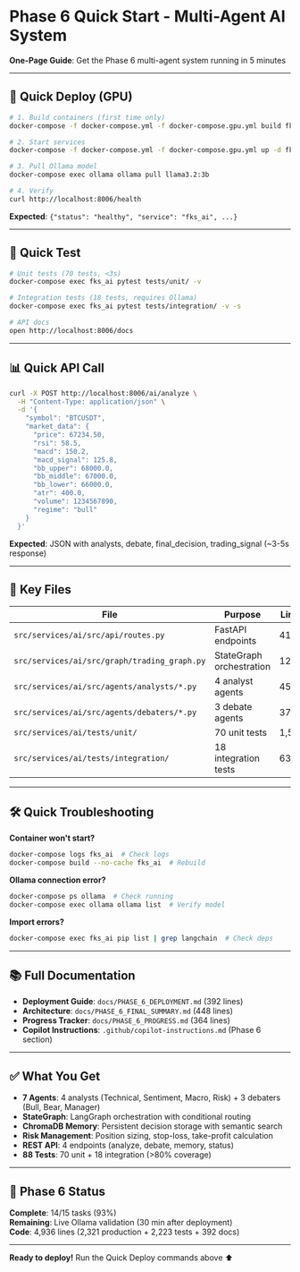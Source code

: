 # Phase 6 Quick Start - Multi-Agent AI System

**One-Page Guide**: Get the Phase 6 multi-agent system running in 5 minutes

---

## 🚀 Quick Deploy (GPU)

```bash
# 1. Build containers (first time only)
docker-compose -f docker-compose.yml -f docker-compose.gpu.yml build fks_ai ollama

# 2. Start services
docker-compose -f docker-compose.yml -f docker-compose.gpu.yml up -d fks_ai ollama

# 3. Pull Ollama model
docker-compose exec ollama ollama pull llama3.2:3b

# 4. Verify
curl http://localhost:8006/health
```

**Expected**: `{"status": "healthy", "service": "fks_ai", ...}`

---

## 🧪 Quick Test

```bash
# Unit tests (70 tests, <3s)
docker-compose exec fks_ai pytest tests/unit/ -v

# Integration tests (18 tests, requires Ollama)
docker-compose exec fks_ai pytest tests/integration/ -v -s

# API docs
open http://localhost:8006/docs
```

---

## 📊 Quick API Call

```bash
curl -X POST http://localhost:8006/ai/analyze \
  -H "Content-Type: application/json" \
  -d '{
    "symbol": "BTCUSDT",
    "market_data": {
      "price": 67234.50,
      "rsi": 58.5,
      "macd": 150.2,
      "macd_signal": 125.8,
      "bb_upper": 68000.0,
      "bb_middle": 67000.0,
      "bb_lower": 66000.0,
      "atr": 400.0,
      "volume": 1234567890,
      "regime": "bull"
    }
  }'
```

**Expected**: JSON with analysts, debate, final_decision, trading_signal (~3-5s response)

---

## 📁 Key Files

| File | Purpose | Lines |
|------|---------|-------|
| `src/services/ai/src/api/routes.py` | FastAPI endpoints | 419 |
| `src/services/ai/src/graph/trading_graph.py` | StateGraph orchestration | 120 |
| `src/services/ai/src/agents/analysts/*.py` | 4 analyst agents | 450 |
| `src/services/ai/src/agents/debaters/*.py` | 3 debate agents | 375 |
| `src/services/ai/tests/unit/` | 70 unit tests | 1,586 |
| `src/services/ai/tests/integration/` | 18 integration tests | 637 |

---

## 🛠️ Quick Troubleshooting

**Container won't start?**
```bash
docker-compose logs fks_ai  # Check logs
docker-compose build --no-cache fks_ai  # Rebuild
```

**Ollama connection error?**
```bash
docker-compose ps ollama  # Check running
docker-compose exec ollama ollama list  # Verify model
```

**Import errors?**
```bash
docker-compose exec fks_ai pip list | grep langchain  # Check deps
```

---

## 📚 Full Documentation

- **Deployment Guide**: `docs/PHASE_6_DEPLOYMENT.md` (392 lines)
- **Architecture**: `docs/PHASE_6_FINAL_SUMMARY.md` (448 lines)
- **Progress Tracker**: `docs/PHASE_6_PROGRESS.md` (364 lines)
- **Copilot Instructions**: `.github/copilot-instructions.md` (Phase 6 section)

---

## ✅ What You Get

- **7 Agents**: 4 analysts (Technical, Sentiment, Macro, Risk) + 3 debaters (Bull, Bear, Manager)
- **StateGraph**: LangGraph orchestration with conditional routing
- **ChromaDB Memory**: Persistent decision storage with semantic search
- **Risk Management**: Position sizing, stop-loss, take-profit calculation
- **REST API**: 4 endpoints (analyze, debate, memory, status)
- **88 Tests**: 70 unit + 18 integration (>80% coverage)

---

## 🎯 Phase 6 Status

**Complete**: 14/15 tasks (93%)  
**Remaining**: Live Ollama validation (30 min after deployment)  
**Code**: 4,936 lines (2,321 production + 2,223 tests + 392 docs)

---

**Ready to deploy!** Run the Quick Deploy commands above ⬆️
